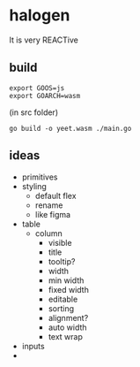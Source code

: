 # halogen
It is very REACTive

## build
```
export GOOS=js
export GOARCH=wasm
```

(in src folder)
```
go build -o yeet.wasm ./main.go  
```

## ideas
- primitives
- styling
  - default flex
  - rename
  - like figma
- table
  - column
    - visible
    - title
    - tooltip?
    - width
    - min width
    - fixed width
    - editable
    - sorting
    - alignment?
    - auto width
    - text wrap
- inputs
- 